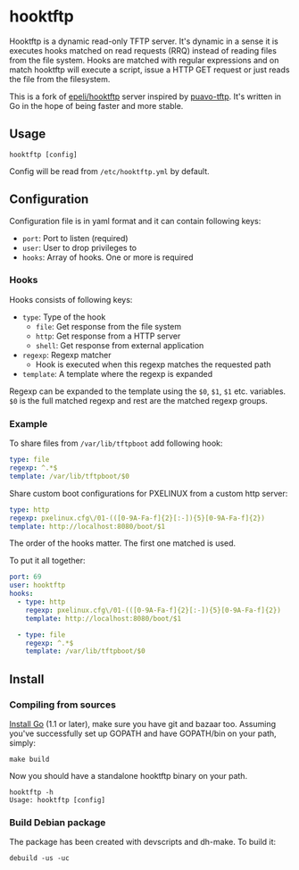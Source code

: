 # hooktftp

Hooktftp is a dynamic read-only TFTP server. It's dynamic in a sense it is
executes hooks matched on read requests (RRQ) instead of reading files from
the file system. Hooks are matched with regular expressions and on match
hooktftp will execute a script, issue a HTTP GET request or just reads the file
from the filesystem.

This is a fork of [epeli/hooktftp] server inspired by [puavo-tftp]. It's written
in Go in the hope of being faster and more stable.

## Usage

    hooktftp [config]

Config will be read from `/etc/hooktftp.yml` by default.

## Configuration

Configuration file is in yaml format and it can contain following keys:

  - `port`: Port to listen (required)
  - `user`: User to drop privileges to
  - `hooks`: Array of hooks. One or more is required

### Hooks

Hooks consists of following keys:

  - `type`: Type of the hook
    - `file`: Get response from the file system
    - `http`: Get response from a HTTP server
    - `shell`: Get response from external application
  - `regexp`: Regexp matcher
    - Hook is executed when this regexp matches the requested path
  - `template`: A template where the regexp is expanded

Regexp can be expanded to the template using the `$0`, `$1`, `$1` etc.
variables. `$0` is the full matched regexp and rest are the matched regexp
groups.

### Example

To share files from `/var/lib/tftpboot` add following hook:

```yaml
type: file
regexp: ^.*$
template: /var/lib/tftpboot/$0
```

Share custom boot configurations for PXELINUX from a custom http server:

```yaml
type: http
regexp: pxelinux.cfg\/01-(([0-9A-Fa-f]{2}[:-]){5}[0-9A-Fa-f]{2})
template: http://localhost:8080/boot/$1
```

The order of the hooks matter. The first one matched is used.

To put it all together:

```yaml
port: 69
user: hooktftp
hooks:
  - type: http
    regexp: pxelinux.cfg\/01-(([0-9A-Fa-f]{2}[:-]){5}[0-9A-Fa-f]{2})
    template: http://localhost:8080/boot/$1

  - type: file
    regexp: ^.*$
    template: /var/lib/tftpboot/$0
```

## Install

### Compiling from sources

[Install Go][] (1.1 or later), make sure you have git and bazaar too. 
Assuming you've successfully set up GOPATH and have GOPATH/bin on your path, simply:
    
    make build
    
Now you should have a standalone hooktftp binary on your path.

    hooktftp -h
    Usage: hooktftp [config]

### Build Debian package

The package has been created with devscripts and dh-make. To build it:

    debuild -us -uc

[epeli/hooktftp]: https://github.com/epeli/hooktftp
[puavo-tftp]: https://github.com/opinsys/puavo-tftp
[Install Go]: http://golang.org/doc/install
